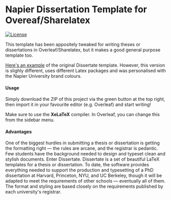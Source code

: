 # Napier Dissertation Template for Overeaf/Sharelatex
[![License](https://img.shields.io/badge/license-AGPL-FBB829.svg)](https://www.gnu.org/licenses/agpl-3.0.html)

This template has been appositely tweaked for writing theses or dissertations in Overleaf/Sharelatex, but it makes a good general purpose template too.

[Here's an example](https://s3.amazonaws.com/dissertate.io/generic.pdf)
of the original Dissertate template. However, this version is slighly different, uses different Latex packages and was personalised with the Napier University brand colours.

#### Usage ####
Simply download the ZIP of this project via the green button at the top right, then import it in your favourite editor (e.g. Overleaf) and start writing!

Make sure to use the <b>XeLaTeX</b> compiler. In Overleaf, you can change this from the sidebar menu.


#### Advantages ####
One of the biggest hurdles in submitting a thesis or dissertation is getting the formatting right — the rules are arcane, and the registrar is pedantic. Few students have the background needed to design and typeset clean and stylish documents. Enter Dissertate. Dissertate is a set of beautiful LaTeX templates for a thesis or dissertation. To date, the software provides everything needed to support the production and typesetting of a PhD dissertation at Harvard, Princeton, NYU, and UC Berkeley, though it will be adapted to meet the requirements of other schools — eventually all of them. The format and styling are based closely on the requirements published by each university's registrar.
